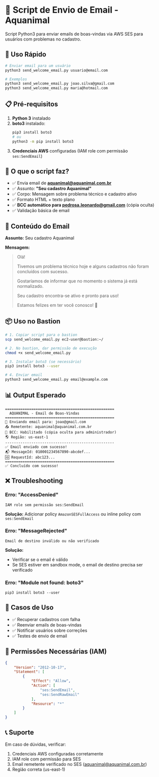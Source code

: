 # 📧 Script de Envio de Email - Aquanimal

Script Python3 para enviar emails de boas-vindas via AWS SES para usuários com problemas no cadastro.

## 🚀 Uso Rápido

```bash
# Enviar email para um usuário
python3 send_welcome_email.py usuario@email.com

# Exemplos
python3 send_welcome_email.py joao.silva@gmail.com
python3 send_welcome_email.py maria@hotmail.com
```

## 📋 Pré-requisitos

1. **Python 3** instalado
2. **boto3** instalado:
   ```bash
   pip3 install boto3
   # ou
   python3 -m pip install boto3
   ```
3. **Credenciais AWS** configuradas (IAM role com permissão `ses:SendEmail`)

## 📝 O que o script faz?

- ✅ Envia email de **aquanimal@aquanimal.com.br**
- ✅ Assunto: **"Seu cadastro Aquanimal"**
- ✅ Corpo: Mensagem sobre problema técnico e cadastro ativo
- ✅ Formato HTML + texto plano
- ✅ **BCC automático para pedrosa.leonardo@gmail.com** (cópia oculta)
- ✅ Validação básica de email

## 🔧 Conteúdo do Email

**Assunto:** Seu cadastro Aquanimal

**Mensagem:**
> Olá!
> 
> Tivemos um problema técnico hoje e alguns cadastros não foram concluídos com sucesso.
> 
> Gostaríamos de informar que no momento o sistema já está normalizado.
> 
> Seu cadastro encontra-se ativo e pronto para uso!
> 
> Estamos felizes em ter você conosco! 🎉

## 📦 Uso no Bastion

```bash
# 1. Copiar script para o bastion
scp send_welcome_email.py ec2-user@bastion:~/

# 2. No bastion, dar permissão de execução
chmod +x send_welcome_email.py

# 3. Instalar boto3 (se necessário)
pip3 install boto3 --user

# 4. Enviar email
python3 send_welcome_email.py email@example.com
```

## 📊 Output Esperado

```
==================================================
  AQUANIMAL - Email de Boas-Vindas
==================================================
📧 Enviando email para: joao@gmail.com
📤 Remetente: aquanimal@aquanimal.com.br
📨 BCC: Habilitado (cópia oculta para administrador)
🌎 Região: us-east-1
--------------------------------------------------
✅ Email enviado com sucesso!
📬 MessageId: 010001234567890-abcdef...
🆔 RequestId: abc123...
==================================================
✅ Concluído com sucesso!
```

## ❌ Troubleshooting

### Erro: "AccessDenied"
```
IAM role sem permissão ses:SendEmail
```
**Solução:** Adicionar policy `AmazonSESFullAccess` ou inline policy com `ses:SendEmail`

### Erro: "MessageRejected"
```
Email de destino inválido ou não verificado
```
**Solução:** 
- Verificar se o email é válido
- Se SES estiver em sandbox mode, o email de destino precisa ser verificado

### Erro: "Module not found: boto3"
```
pip3 install boto3 --user
```

## 🎯 Casos de Uso

- ✅ Recuperar cadastros com falha
- ✅ Reenviar emails de boas-vindas
- ✅ Notificar usuários sobre correções
- ✅ Testes de envio de email

## 🔐 Permissões Necessárias (IAM)

```json
{
    "Version": "2012-10-17",
    "Statement": [
        {
            "Effect": "Allow",
            "Action": [
                "ses:SendEmail",
                "ses:SendRawEmail"
            ],
            "Resource": "*"
        }
    ]
}
```

## 📞 Suporte

Em caso de dúvidas, verificar:
1. Credenciais AWS configuradas corretamente
2. IAM role com permissão para SES
3. Email remetente verificado no SES (aquanimal@aquanimal.com.br)
4. Região correta (us-east-1)

